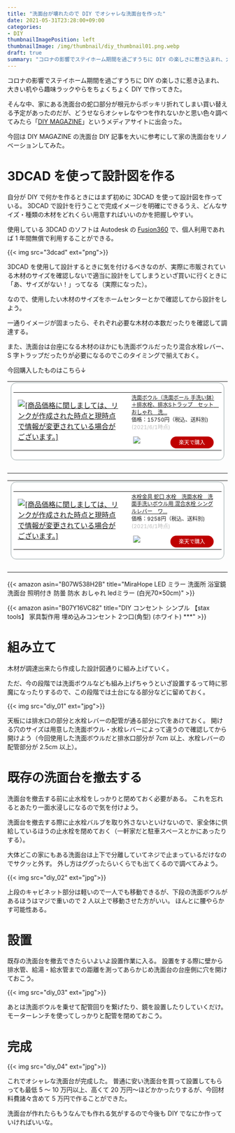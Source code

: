 ```yaml
---
title: "洗面台が壊れたので DIY でオシャレな洗面台を作った"
date: 2021-05-31T23:28:00+09:00
categories:
- DIY
thumbnailImagePosition: left
thumbnailImage: /img/thumbnail/diy_thumbnail01.png.webp
draft: true
summary: "コロナの影響でステイホーム期間を過ごすうちに DIY の楽しさに惹き込まれ、大きい机やら趣味ラックやらをちょくちょく DIY で作ってきた。"
---
```


コロナの影響でステイホーム期間を過ごすうちに DIY の楽しさに惹き込まれ、大きい机やら趣味ラックやらをちょくちょく DIY で作ってきた。

そんな中、家にある洗面台の蛇口部分が根元からポッキリ折れてしまい買い替える予定があったのだが、どうせならオシャレなやつを作れないかと思い色々調べてみたら「[DIY MAGAZINE](https://diy-magazine.jp/archives/6136)」というメディアサイトに出会った。

今回は DIY MAGAZINE の洗面台 DIY 記事を大いに参考にして家の洗面台をリノベーションしてみた。

# 3DCAD を使って設計図を作る

自分が DIY で何かを作るときにはまず初めに 3DCAD を使って設計図を作っている。
3DCAD で設計を行うことで完成イメージを明確にできるうえ、どんなサイズ・種類の木材をどれくらい用意すればいいのかを把握しやすい。

使用している 3DCAD のソフトは Autodesk の [Fusion360](https://www.autodesk.co.jp/products/fusion-360/overview?mktvar002=4263547|SEM|11655048452|115057817442|kwd-52461241111&Ad=FY22Q1_BAU_AutodeskFusion_V4&ef_id=Cj0KCQjwktKFBhCkARIsAJeDT0gqi-1FQBznJgSEe_HaDs8lLBLfdtPuXWmrHcCLzrZYA9xxMa-gW28aAqEMEALw_wcB:G:s&s_kwcid=AL!11172!3!480786216196!e!!g!!fusion360!11655048452!115057817442&mkwid=s|pcrid|480786216196|pkw|fusion360|pmt|e|pdv|c|slid||pgrid|115057817442|ptaid|kwd-52461241111|pid|&utm_medium=cpc&utm_source=google&utm_campaign=&utm_term=fusion360&utm_content=s|pcrid|480786216196|pkw|fusion360|pmt|e|pdv|c|slid||pgrid|115057817442|ptaid|kwd-52461241111|&gclid=Cj0KCQjwktKFBhCkARIsAJeDT0gqi-1FQBznJgSEe_HaDs8lLBLfdtPuXWmrHcCLzrZYA9xxMa-gW28aAqEMEALw_wcB&term=1-YEAR) で、個人利用であれば 1 年間無償で利用することができる。

{{< img src="3dcad" ext="png">}}

3DCAD を使用して設計するときに気を付けるべきなのが、実際に市販されている木材のサイズを確認しないで適当に設計をしてしまうといざ買いに行くときに「あ、サイズがない！」ってなる（実際になった）。

なので、使用したい木材のサイズをホームセンターとかで確認してから設計をしよう。

一通りイメージが固まったら、それぞれ必要な木材の本数だったりを確認して調達する。

また、洗面台は台座になる木材のほかにも洗面ボウルだったり混合水栓レバー、S 字トラップだったりが必要になるのでこのタイミングで揃えておく。

今回購入したものはこちら↓

<table border="0" cellpadding="0" cellspacing="0"><tr><td><div style="border:1px solid #95a5a6;border-radius:.75rem;background-color:#FFFFFF;margin:0px;padding:5px;text-align:center;overflow:hidden;"><table><tr><td style="width:240px"><a href="https://hb.afl.rakuten.co.jp/ichiba/20434c99.6b9ffc3f.20434c9a.7d4ca413/?pc=https%3A%2F%2Fitem.rakuten.co.jp%2Fobara-jyusetu%2Fkors-1058%2F&link_type=picttext&ut=eyJwYWdlIjoiaXRlbSIsInR5cGUiOiJwaWN0dGV4dCIsInNpemUiOiIyNDB4MjQwIiwibmFtIjoxLCJuYW1wIjoicmlnaHQiLCJjb20iOjEsImNvbXAiOiJkb3duIiwicHJpY2UiOjEsImJvciI6MSwiY29sIjoxLCJiYnRuIjoxLCJwcm9kIjowLCJhbXAiOmZhbHNlfQ%3D%3D" target="_blank" rel="nofollow sponsored noopener" style="word-wrap:break-word;"  ><img src="https://hbb.afl.rakuten.co.jp/hgb/20434c99.6b9ffc3f.20434c9a.7d4ca413/?me_id=1298942&item_id=10000530&pc=https%3A%2F%2Fthumbnail.image.rakuten.co.jp%2F%400_mall%2Fobara-jyusetu%2Fcabinet%2F03490488%2F03490518%2F03490838%2Fimgrc0068407840.jpg%3F_ex%3D240x240&s=240x240&t=picttext" border="0" style="margin:2px" alt="[商品価格に関しましては、リンクが作成された時点と現時点で情報が変更されている場合がございます。]" title="[商品価格に関しましては、リンクが作成された時点と現時点で情報が変更されている場合がございます。]"></a></td><td style="vertical-align:top;"><p style="font-size:12px;line-height:1.4em;text-align:left;margin:0px;padding:2px 6px;word-wrap:break-word"><a href="https://hb.afl.rakuten.co.jp/ichiba/20434c99.6b9ffc3f.20434c9a.7d4ca413/?pc=https%3A%2F%2Fitem.rakuten.co.jp%2Fobara-jyusetu%2Fkors-1058%2F&link_type=picttext&ut=eyJwYWdlIjoiaXRlbSIsInR5cGUiOiJwaWN0dGV4dCIsInNpemUiOiIyNDB4MjQwIiwibmFtIjoxLCJuYW1wIjoicmlnaHQiLCJjb20iOjEsImNvbXAiOiJkb3duIiwicHJpY2UiOjEsImJvciI6MSwiY29sIjoxLCJiYnRuIjoxLCJwcm9kIjowLCJhbXAiOmZhbHNlfQ%3D%3D" target="_blank" rel="nofollow sponsored noopener" style="word-wrap:break-word;"  >洗面ボウル（洗面ボール 手洗い鉢）＋排水栓、排水Sトラップ　セット　おしゃれ　洗...</a><br><span >価格：15750円（税込、送料別)</span> <span style="color:#BBB">(2021/6/1時点)</span></p><div style="margin:10px;"><a href="https://hb.afl.rakuten.co.jp/ichiba/20434c99.6b9ffc3f.20434c9a.7d4ca413/?pc=https%3A%2F%2Fitem.rakuten.co.jp%2Fobara-jyusetu%2Fkors-1058%2F&link_type=picttext&ut=eyJwYWdlIjoiaXRlbSIsInR5cGUiOiJwaWN0dGV4dCIsInNpemUiOiIyNDB4MjQwIiwibmFtIjoxLCJuYW1wIjoicmlnaHQiLCJjb20iOjEsImNvbXAiOiJkb3duIiwicHJpY2UiOjEsImJvciI6MSwiY29sIjoxLCJiYnRuIjoxLCJwcm9kIjowLCJhbXAiOmZhbHNlfQ%3D%3D" target="_blank" rel="nofollow sponsored noopener" style="word-wrap:break-word;"  ><img src="https://static.affiliate.rakuten.co.jp/makelink/rl.svg" style="float:left;max-height:27px;width:auto;margin-top:0"></a><a href="https://hb.afl.rakuten.co.jp/ichiba/20434c99.6b9ffc3f.20434c9a.7d4ca413/?pc=https%3A%2F%2Fitem.rakuten.co.jp%2Fobara-jyusetu%2Fkors-1058%2F%3Fscid%3Daf_pc_bbtn&link_type=picttext&ut=eyJwYWdlIjoiaXRlbSIsInR5cGUiOiJwaWN0dGV4dCIsInNpemUiOiIyNDB4MjQwIiwibmFtIjoxLCJuYW1wIjoicmlnaHQiLCJjb20iOjEsImNvbXAiOiJkb3duIiwicHJpY2UiOjEsImJvciI6MSwiY29sIjoxLCJiYnRuIjoxLCJwcm9kIjowLCJhbXAiOmZhbHNlfQ==" target="_blank" rel="nofollow sponsored noopener" style="word-wrap:break-word;"  ><div style="float:right;width:41%;height:27px;background-color:#bf0000;color:#fff!important;font-size:12px;font-weight:500;line-height:27px;margin-left:1px;padding: 0 12px;border-radius:16px;cursor:pointer;text-align:center;">楽天で購入</div></a></div></td></tr></table></div><br><p style="color:#000000;font-size:12px;line-height:1.4em;margin:5px;word-wrap:break-word"></p></td></tr></table>

<table border="0" cellpadding="0" cellspacing="0"><tr><td><div style="border:1px solid #95a5a6;border-radius:.75rem;background-color:#FFFFFF;margin:0px;padding:5px;text-align:center;overflow:hidden;"><table><tr><td style="width:240px"><a href="https://hb.afl.rakuten.co.jp/ichiba/20434c99.6b9ffc3f.20434c9a.7d4ca413/?pc=https%3A%2F%2Fitem.rakuten.co.jp%2Fobara-jyusetu%2Fkoj-b3%2F&link_type=picttext&ut=eyJwYWdlIjoiaXRlbSIsInR5cGUiOiJwaWN0dGV4dCIsInNpemUiOiIyNDB4MjQwIiwibmFtIjoxLCJuYW1wIjoicmlnaHQiLCJjb20iOjEsImNvbXAiOiJkb3duIiwicHJpY2UiOjEsImJvciI6MSwiY29sIjoxLCJiYnRuIjoxLCJwcm9kIjowLCJhbXAiOmZhbHNlfQ%3D%3D" target="_blank" rel="nofollow sponsored noopener" style="word-wrap:break-word;"  ><img src="https://hbb.afl.rakuten.co.jp/hgb/20434c99.6b9ffc3f.20434c9a.7d4ca413/?me_id=1298942&item_id=10000493&pc=https%3A%2F%2Fthumbnail.image.rakuten.co.jp%2F%400_mall%2Fobara-jyusetu%2Fcabinet%2F03502799%2Fimgrc0063731477.jpg%3F_ex%3D240x240&s=240x240&t=picttext" border="0" style="margin:2px" alt="[商品価格に関しましては、リンクが作成された時点と現時点で情報が変更されている場合がございます。]" title="[商品価格に関しましては、リンクが作成された時点と現時点で情報が変更されている場合がございます。]"></a></td><td style="vertical-align:top;"><p style="font-size:12px;line-height:1.4em;text-align:left;margin:0px;padding:2px 6px;word-wrap:break-word"><a href="https://hb.afl.rakuten.co.jp/ichiba/20434c99.6b9ffc3f.20434c9a.7d4ca413/?pc=https%3A%2F%2Fitem.rakuten.co.jp%2Fobara-jyusetu%2Fkoj-b3%2F&link_type=picttext&ut=eyJwYWdlIjoiaXRlbSIsInR5cGUiOiJwaWN0dGV4dCIsInNpemUiOiIyNDB4MjQwIiwibmFtIjoxLCJuYW1wIjoicmlnaHQiLCJjb20iOjEsImNvbXAiOiJkb3duIiwicHJpY2UiOjEsImJvciI6MSwiY29sIjoxLCJiYnRuIjoxLCJwcm9kIjowLCJhbXAiOmZhbHNlfQ%3D%3D" target="_blank" rel="nofollow sponsored noopener" style="word-wrap:break-word;"  >水栓金具 蛇口 水栓　洗面水栓　洗面手洗いボウル用 混合水栓 シングルレバー　ワ...</a><br><span >価格：9258円（税込、送料別)</span> <span style="color:#BBB">(2021/6/1時点)</span></p><div style="margin:10px;"><a href="https://hb.afl.rakuten.co.jp/ichiba/20434c99.6b9ffc3f.20434c9a.7d4ca413/?pc=https%3A%2F%2Fitem.rakuten.co.jp%2Fobara-jyusetu%2Fkoj-b3%2F&link_type=picttext&ut=eyJwYWdlIjoiaXRlbSIsInR5cGUiOiJwaWN0dGV4dCIsInNpemUiOiIyNDB4MjQwIiwibmFtIjoxLCJuYW1wIjoicmlnaHQiLCJjb20iOjEsImNvbXAiOiJkb3duIiwicHJpY2UiOjEsImJvciI6MSwiY29sIjoxLCJiYnRuIjoxLCJwcm9kIjowLCJhbXAiOmZhbHNlfQ%3D%3D" target="_blank" rel="nofollow sponsored noopener" style="word-wrap:break-word;"  ><img src="https://static.affiliate.rakuten.co.jp/makelink/rl.svg" style="float:left;max-height:27px;width:auto;margin-top:0"></a><a href="https://hb.afl.rakuten.co.jp/ichiba/20434c99.6b9ffc3f.20434c9a.7d4ca413/?pc=https%3A%2F%2Fitem.rakuten.co.jp%2Fobara-jyusetu%2Fkoj-b3%2F%3Fscid%3Daf_pc_bbtn&link_type=picttext&ut=eyJwYWdlIjoiaXRlbSIsInR5cGUiOiJwaWN0dGV4dCIsInNpemUiOiIyNDB4MjQwIiwibmFtIjoxLCJuYW1wIjoicmlnaHQiLCJjb20iOjEsImNvbXAiOiJkb3duIiwicHJpY2UiOjEsImJvciI6MSwiY29sIjoxLCJiYnRuIjoxLCJwcm9kIjowLCJhbXAiOmZhbHNlfQ==" target="_blank" rel="nofollow sponsored noopener" style="word-wrap:break-word;"  ><div style="float:right;width:41%;height:27px;background-color:#bf0000;color:#fff!important;font-size:12px;font-weight:500;line-height:27px;margin-left:1px;padding: 0 12px;border-radius:16px;cursor:pointer;text-align:center;">楽天で購入</div></a></div></td></tr></table></div><br><p style="color:#000000;font-size:12px;line-height:1.4em;margin:5px;word-wrap:break-word"></p></td></tr></table>

{{< amazon asin="B07W538H2B" title="MiraHope LED ミラー 洗面所 浴室鏡 洗面台 照明付き 防曇 防水 おしゃれ ledミラー (白光70×50cm)" >}}

{{< amazon asin="B07Y16VC82" title="DIY コンセント シンプル 【stax tools】 家具製作用 埋め込みコンセント 2つ口(角型) (ホワイト) ***" >}}

# 組み立て

木材が調達出来たら作成した設計図通りに組み上げていく。

ただ、今の段階では洗面ボウルなども組み上げちゃうといざ設置するって時に邪魔になったりするので、この段階では土台になる部分などに留めておく。

{{< img src="diy_01" ext="jpg">}}

天板には排水口の部分と水栓レバーの配管が通る部分に穴をあけておく。
開ける穴のサイズは用意した洗面ボウル・水栓レバーによって違うので確認してから開けよう（今回使用した洗面ボウルだと排水口部分が 7cm 以上、水栓レバーの配管部分が 2.5cm 以上）。

# 既存の洗面台を撤去する

洗面台を撤去する前に止水栓をしっかりと閉めておく必要がある。
これを忘れるとあたり一面水浸しになるので気を付けよう。

洗面台を撤去する際に止水栓バルブを取り外さないといけないので、家全体に供給しているほうの止水栓を閉めておく（一軒家だと駐車スペースとかにあったりする）。

大体どこの家にもある洗面台は上下で分離していてネジで止まっているだけなのでサクッと外す。
外し方はググったらいくらでも出てくるので調べてみよう。

{{< img src="diy_02" ext="jpg">}}

上段のキャビネット部分は軽いので一人でも移動できるが、下段の洗面ボウルがあるほうはマジで重いので 2 人以上で移動させた方がいい。
ほんとに腰やらかす可能性ある。

# 設置

既存の洗面台を撤去できたらいよいよ設置作業に入る。
設置をする際に壁から排水管、給湯・給水管までの距離を測ってあらかじめ洗面台の台座側に穴を開けておこう。

{{< img src="diy_03" ext="jpg">}}

あとは洗面ボウルを乗せて配管回りを繋げたり、鏡を設置したりしていくだけ。
モーターレンチを使ってしっかりと配管を閉めておこう。

# 完成

{{< img src="diy_04" ext="jpg">}}

これでオシャレな洗面台が完成した。
普通に安い洗面台を買って設置してもらっても最低 5 ～ 10 万円以上、高くて 20 万円～ほどかかったりするが、今回材料費諸々含めて 5 万円で作ることができた。

洗面台が作れたらもうなんでも作れる気がするので今後も DIY でなにか作っていければいいな。